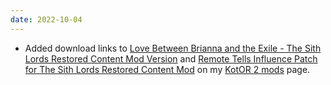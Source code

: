 ```yaml
---
date: 2022-10-04
---
```


* Added download links to [Love Between Brianna and the Exile - The Sith Lords Restored Content Mod Version](https://www.dropbox.com/s/ilntlihyaabthzg/Love%20Between%20Brianna%20And%20The%20Exile%20-%20TSLRCM%20version.zip?dl=0) and [Remote Tells Influence Patch for The Sith Lords Restored Content Mod](https://www.dropbox.com/s/af3h6y793f3zjxq/Remote%20Tells%20Influence%20Patch%20for%20TSLRCM.zip?dl=0) on my [KotOR 2 mods](/projects/kotor2mods) page.